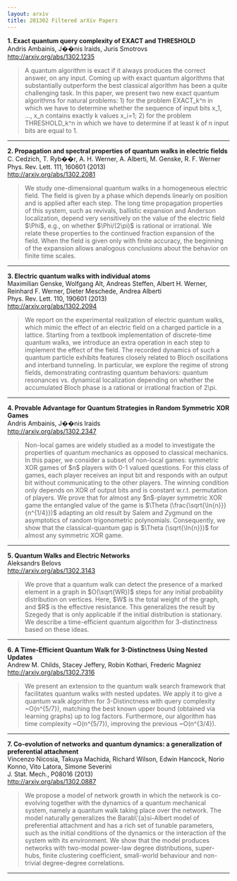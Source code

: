 ```yaml
---
layout: arxiv
title: 201302 Filtered arXiv Papers
---
```


**1.    Exact quantum query complexity of EXACT and THRESHOLD**  
Andris Ambainis, J��nis Iraids, Juris Smotrovs  
http://arxiv.org/abs/1302.1235  
<blockquote>
<p>
A quantum algorithm is exact if it always produces the correct answer, on any input. Coming up with exact quantum algorithms that substantially outperform the best classical algorithm has been a quite challenging task. In this paper, we present two new exact quantum algorithms for natural problems: 1) for the problem EXACT_k^n in which we have to determine whether the sequence of input bits x_1, ..., x_n contains exactly k values x_i=1; 2) for the problem THRESHOLD_k^n in which we have to determine if at least k of n input bits are equal to 1.
</p>
</blockquote>

------

**2.    Propagation and spectral properties of quantum walks in electric fields**  
C. Cedzich, T. Ryb��r, A. H. Werner, A. Alberti, M. Genske, R. F. Werner  
Phys. Rev. Lett. 111, 160601 (2013)  
http://arxiv.org/abs/1302.2081  
<blockquote>
<p>
We study one-dimensional quantum walks in a homogeneous electric field. The field is given by a phase which depends linearly on position and is applied after each step. The long time propagation properties of this system, such as revivals, ballistic expansion and Anderson localization, depend very sensitively on the value of the electric field $\Phi$, e.g., on whether $\Phi/(2\pi)$ is rational or irrational. We relate these properties to the continued fraction expansion of the field. When the field is given only with finite accuracy, the beginning of the expansion allows analogous conclusions about the behavior on finite time scales.
</p>
</blockquote>

------

**3.    Electric quantum walks with individual atoms**  
Maximilian Genske, Wolfgang Alt, Andreas Steffen, Albert H. Werner, Reinhard F. Werner, Dieter Meschede, Andrea Alberti  
Phys. Rev. Lett. 110, 190601 (2013)  
http://arxiv.org/abs/1302.2094  
<blockquote>
<p>
We report on the experimental realization of electric quantum walks, which mimic the effect of an electric field on a charged particle in a lattice. Starting from a textbook implementation of discrete-time quantum walks, we introduce an extra operation in each step to implement the effect of the field. The recorded dynamics of such a quantum particle exhibits features closely related to Bloch oscillations and interband tunneling. In particular, we explore the regime of strong fields, demonstrating contrasting quantum behaviors: quantum resonances vs. dynamical localization depending on whether the accumulated Bloch phase is a rational or irrational fraction of 2\pi.
</p>
</blockquote>

------

**4.    Provable Advantage for Quantum Strategies in Random Symmetric XOR Games**  
Andris Ambainis, J��nis Iraids  
http://arxiv.org/abs/1302.2347  
<blockquote>
<p>
Non-local games are widely studied as a model to investigate the properties of quantum mechanics as opposed to classical mechanics. In this paper, we consider a subset of non-local games: symmetric XOR games of $n$ players with 0-1 valued questions. For this class of games, each player receives an input bit and responds with an output bit without communicating to the other players. The winning condition only depends on XOR of output bits and is constant w.r.t. permutation of players. We prove that for almost any $n$-player symmetric XOR game the entangled value of the game is $\Theta (\frac{\sqrt{\ln{n}}}{n^{1/4}})$ adapting an old result by Salem and Zygmund on the asymptotics of random trigonometric polynomials. Consequently, we show that the classical-quantum gap is $\Theta (\sqrt{\ln{n}})$ for almost any symmetric XOR game.
</p>
</blockquote>

------

**5.    Quantum Walks and Electric Networks**  
Aleksandrs Belovs  
http://arxiv.org/abs/1302.3143  
<blockquote>
<p>
We prove that a quantum walk can detect the presence of a marked element in a graph in $O(\sqrt{WR})$ steps for any initial probability distribution on vertices. Here, $W$ is the total weight of the graph, and $R$ is the effective resistance. This generalizes the result by Szegedy that is only applicable if the initial distribution is stationary. We describe a time-efficient quantum algorithm for 3-distinctness based on these ideas.
</p>
</blockquote>

------

**6.    A Time-Efficient Quantum Walk for 3-Distinctness Using Nested Updates**  
Andrew M. Childs, Stacey Jeffery, Robin Kothari, Frederic Magniez  
http://arxiv.org/abs/1302.7316  
<blockquote>
<p>
We present an extension to the quantum walk search framework that facilitates quantum walks with nested updates. We apply it to give a quantum walk algorithm for 3-Distinctness with query complexity ~O(n^{5/7}), matching the best known upper bound (obtained via learning graphs) up to log factors. Furthermore, our algorithm has time complexity ~O(n^{5/7}), improving the previous ~O(n^{3/4}).
</p>
</blockquote>

------

**7.    Co-evolution of networks and quantum dynamics: a generalization of preferential attachment**  
Vincenzo Nicosia, Takuya Machida, Richard Wilson, Edwin Hancock, Norio Konno, Vito Latora, Simone Severini  
J. Stat. Mech., P08016 (2013)  
http://arxiv.org/abs/1302.0887  
<blockquote>
<p>
We propose a model of network growth in which the network is co-evolving together with the dynamics of a quantum mechanical system, namely a quantum walk taking place over the network. The model naturally generalizes the Barab\'{a}si-Albert model of preferential attachment and has a rich set of tunable parameters, such as the initial conditions of the dynamics or the interaction of the system with its environment. We show that the model produces networks with two-modal power-law degree distributions, super-hubs, finite clustering coefficient, small-world behaviour and non-trivial degree-degree correlations.
</p>
</blockquote>

------

